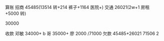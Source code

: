 算账
招商 45485(13514 转+214 裤子+1164 医院+)
交通 26021(2w+1 房租+5000 转)

30000

收款 邓敏 34000+ b 哥 35000+ 廖 2000 /71000
欠款 45485+26021 71506
2
